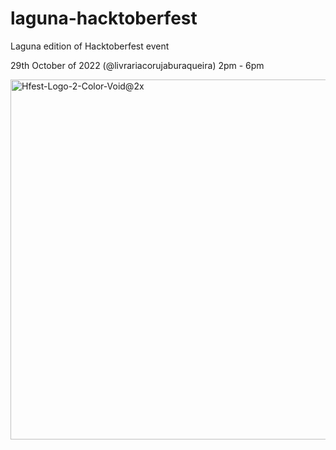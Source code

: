 # laguna-hacktoberfest
Laguna edition of Hacktoberfest event

29th October of 2022 (@livrariacorujaburaqueira) 2pm - 6pm

<img width="576" alt="Hfest-Logo-2-Color-Void@2x" src="https://user-images.githubusercontent.com/1857142/194678968-2a05b4ec-24e8-4173-b85d-fa65bdc61adc.png">
